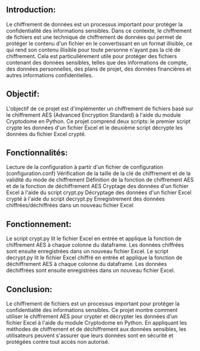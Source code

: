 ## Introduction:
Le chiffrement de données est un processus important pour protéger la confidentialité des informations sensibles. Dans ce contexte, le chiffrement de fichiers est une technique de chiffrement de données qui permet de protéger le contenu d'un fichier en le convertissant en un format illisible, ce qui rend son contenu illisible pour toute personne n'ayant pas la clé de chiffrement. Cela est particulièrement utile pour protéger des fichiers contenant des données sensibles, telles que des informations de compte, des données personnelles, des plans de projet, des données financières et autres informations confidentielles.

## Objectif:
L'objectif de ce projet est d'implémenter un chiffrement de fichiers basé sur le chiffrement AES (Advanced Encryption Standard) à l'aide du module Cryptodome en Python. Ce projet comprend deux scripts: le premier script crypte les données d'un fichier Excel et le deuxième script décrypte les données du fichier Excel crypté.

## Fonctionnalités:

Lecture de la configuration à partir d'un fichier de configuration (configuration.conf)
Vérification de la taille de la clé de chiffrement et de la validité du mode de chiffrement
Définition de la fonction de chiffrement AES et de la fonction de déchiffrement AES
Cryptage des données d'un fichier Excel à l'aide du script crypt.py
Décryptage des données d'un fichier Excel crypté à l'aide du script decrypt.py
Enregistrement des données chiffrées/déchiffrées dans un nouveau fichier Excel

## Fonctionnement:
Le script crypt.py lit le fichier Excel en entrée et applique la fonction de chiffrement AES à chaque colonne du dataframe. Les données chiffrées sont ensuite enregistrées dans un nouveau fichier Excel. Le script decrypt.py lit le fichier Excel chiffré en entrée et applique la fonction de déchiffrement AES à chaque colonne du dataframe. Les données déchiffrées sont ensuite enregistrées dans un nouveau fichier Excel.

## Conclusion:
Le chiffrement de fichiers est un processus important pour protéger la confidentialité des informations sensibles. Ce projet montre comment utiliser le chiffrement AES pour crypter et décrypter les données d'un fichier Excel à l'aide du module Cryptodome en Python. En appliquant les méthodes de chiffrement et de déchiffrement aux données sensibles, les utilisateurs peuvent s'assurer que leurs données sont en sécurité et protégées contre tout accès non autorisé.